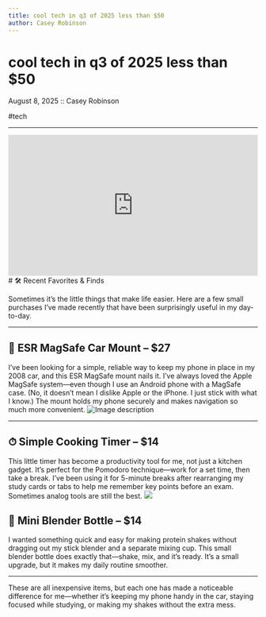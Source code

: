 ```yaml
---
title: cool tech in q3 of 2025 less than $50
author: Casey Robinson
---
```


# cool tech in q3 of 2025 less than $50

August 8, 2025 :: Casey Robinson

#tech


---
<div style="position:relative; padding-bottom:56.25%; height:0; overflow:hidden;">
  <iframe src="https://www.youtube.com/embed/b_NnenM9L8Q"
      style="position:absolute; top:0; left:0; width:100%; height:100%; border:0;"
      allowfullscreen>
  </iframe>
</div>
# 🛠 Recent Favorites & Finds

Sometimes it’s the little things that make life easier. Here are a few small purchases I’ve made recently that have been surprisingly useful in my day-to-day.

---

## 🚗 ESR MagSafe Car Mount – $27

I’ve been looking for a simple, reliable way to keep my phone in place in my 2008 car, and this ESR MagSafe mount nails it. I’ve always loved the Apple MagSafe system—even though I use an Android phone with a MagSafe case. (No, it doesn’t mean I dislike Apple or the iPhone. I just stick with what I know.) The mount holds my phone securely and makes navigation so much more convenient.
![Image description](https://m.media-amazon.com/images/I/71iTcfL9vWL._AC_SL1500_.jpg)

---
## ⏱ Simple Cooking Timer – $14

This little timer has become a productivity tool for me, not just a kitchen gadget. It’s perfect for the Pomodoro technique—work for a set time, then take a break. I’ve been using it for 5-minute breaks after rearranging my study cards or tabs to help me remember key points before an exam. Sometimes analog tools are still the best.
![](https://m.media-amazon.com/images/I/51ovBdqiPEL._AC_.jpg)
## 🥤 Mini Blender Bottle – $14

I wanted something quick and easy for making protein shakes without dragging out my stick blender and a separate mixing cup. This small blender bottle does exactly that—shake, mix, and it’s ready. It’s a small upgrade, but it makes my daily routine smoother.

---
These are all inexpensive items, but each one has made a noticeable difference for me—whether it’s keeping my phone handy in the car, staying focused while studying, or making my shakes without the extra mess.

